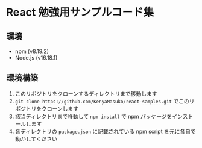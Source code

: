 # React 勉強用サンプルコード集

## 環境

- npm (v8.19.2)
- Node.js (v16.18.1)

## 環境構築

1. このリポジトリをクローンするディレクトリまで移動します
1. `git clone https://github.com/KenyaMasuko/react-samples.git` でこのリポジトリをクローンします
1. 該当ディレクトリまで移動して `npm install` で npm パッケージをインストールします
1. 各ディレクトリの `package.json` に記載されている npm script を元に各自で動かしてください
